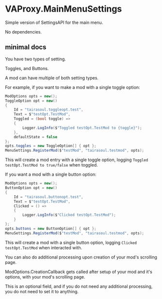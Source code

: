 # VAProxy.MainMenuSettings

Simple version of SettingsAPI for the main menu.

No dependencies.

## minimal docs

You have two types of setting.

Toggles, and Buttons.

A mod can have multiple of both setting types.

For example, if you want to make a mod with a single toggle option:

```cs
ModOptions opts = new();
ToggleOption opt = new()
{
    Id = "tairasoul.toggleopt.test",
    Text = $"testOpt.TestMod",
    Toggled = (bool toggle) =>
    {
        Logger.LogInfo($"Toggled testOpt.TestMod to {toggle}");
    },
    defaultState = false
};
opts.toggles = new ToggleOption[] { opt };
MenuSettings.RegisterMod($"testMod", "tairasoul.testmod", opts);
```

This will create a mod entry with a single toggle option, logging `Toggled testOpt.TestMod to true/false` when toggled.

If you want a mod with a single button option:

```cs
ModOptions opts = new();
ButtonOption opt = new()
{
    Id = "tairasoul.buttonopt.test",
    Text = $"testOpt.TestMod",
    Clicked = () =>
    {
        Logger.LogInfo($"Clicked testOpt.TestMod");
    }
};
opts.buttons = new ButtonOption[] { opt };
MenuSettings.RegisterMod($"testMod", "tairasoul.testmod", opts);
```

This will create a mod with a single button option, logging `Clicked testOpt.TestMod` when interacted with.

You can also do additional processing upon creation of your mod's scrolling page.

ModOptions.CreationCallback gets called after setup of your mod and it's options, with your mod's scrolling page.

This is an optional field, and if you do not need any additional processing, you do not need to set it to anything.
